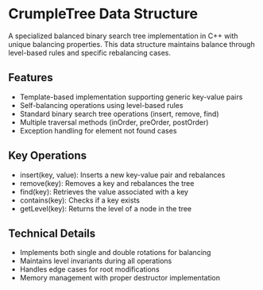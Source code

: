 # CrumpleTree Data Structure

A specialized balanced binary search tree implementation in C++ with unique balancing properties. This data structure maintains balance through level-based rules and specific rebalancing cases.

## Features

- Template-based implementation supporting generic key-value pairs
- Self-balancing operations using level-based rules
- Standard binary search tree operations (insert, remove, find)
- Multiple traversal methods (inOrder, preOrder, postOrder)
- Exception handling for element not found cases

## Key Operations

- insert(key, value): Inserts a new key-value pair and rebalances
- remove(key): Removes a key and rebalances the tree
- find(key): Retrieves the value associated with a key
- contains(key): Checks if a key exists
- getLevel(key): Returns the level of a node in the tree

## Technical Details

- Implements both single and double rotations for balancing
- Maintains level invariants during all operations
- Handles edge cases for root modifications
- Memory management with proper destructor implementation
